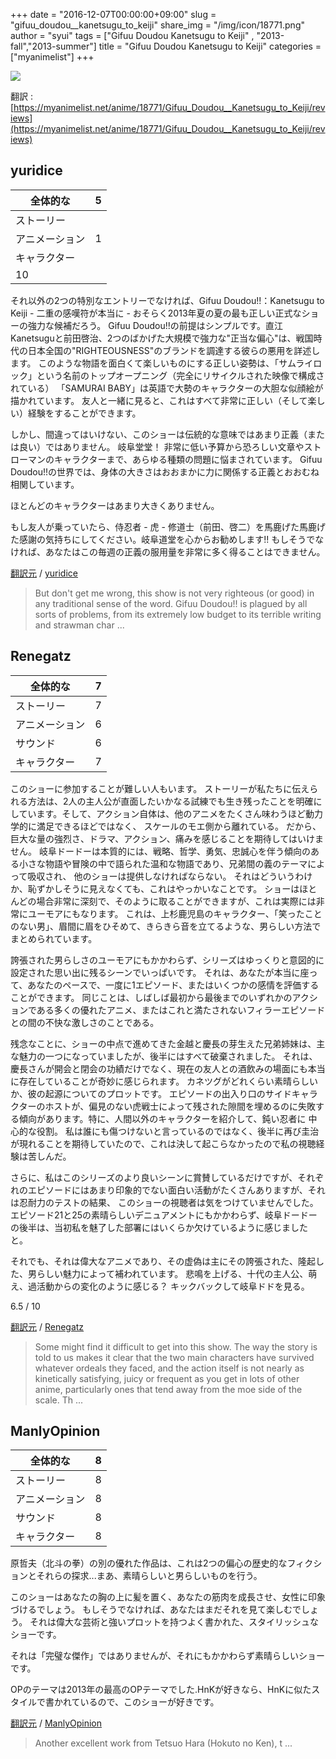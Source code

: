 +++
date = "2016-12-07T00:00:00+09:00"
slug = "gifuu_doudou__kanetsugu_to_keiji"
share_img = "/img/icon/18771.png"
author = "syui"
tags = ["Gifuu Doudou Kanetsugu to Keiji" , "2013-fall","2013-summer"]
title = "Gifuu Doudou Kanetsugu to Keiji"
categories = ["myanimelist"]
+++

![](https://myanimelist.cdn-dena.com/images/anime/5/51427.jpg)


<!--more-->

翻訳 : [https://myanimelist.net/anime/18771/Gifuu_Doudou__Kanetsugu_to_Keiji/reviews](https://myanimelist.net/anime/18771/Gifuu_Doudou__Kanetsugu_to_Keiji/reviews)


## yuridice



全体的な|  5
--- | ---
ストーリー|
アニメーション|  1
キャラクター|
|  10

それ以外の2つの特別なエントリーでなければ、Gifuu Doudou!!：Kanetsugu to Keiji  - 二重の感嘆符が本当に - おそらく2013年夏の夏の最も正しい正式なショーの強力な候補だろう。  Gifuu Doudou!!の前提はシンプルです。直江Kanetsuguと前田啓治、2つのばかげた大規模で強力な"正当な偏心"は、戦国時代の日本全国の"RIGHTEOUSNESS"のブランドを調達する彼らの悪用を詳述します。 このような物語を面白くて楽しいものにする正しい姿勢は、「サムライロック」という名前のトップオープニング（完全にリサイクルされた映像で構成されている）  「SAMURAI BABY」は英語で大勢のキャラクターの大胆な似顔絵が描かれています。 友人と一緒に見ると、これはすべて非常に正しい（そして楽しい）経験をすることができます。

しかし、間違ってはいけない、このショーは伝統的な意味ではあまり正義（または良い）ではありません。 岐阜堂堂！ 非常に低い予算から恐ろしい文章やストローマンのキャラクターまで、あらゆる種類の問題に悩まされています。  Gifuu Doudou!!の世界では、身体の大きさはおおまかに力に関係する正義とおおむね相関しています。

ほとんどのキャラクターはあまり大きくありません。



もし友人が乗っていたら、侍忍者 - 虎 - 修道士（前田、啓二）を馬鹿げた馬鹿げた感謝の気持ちにしてください。岐阜道堂を心からお勧めします!! もしそうでなければ、あなたはこの毎週の正義の服用量を非常に多く得ることはできません。

[翻訳元](https://myanimelist.net/reviews.php?id=109809) / [yuridice](https://myanimelist.net/profile/yuridice/reviews)


>   But don't get me wrong, this show is not very righteous (or good) in any traditional sense of the word. Gifuu Doudou!! is plagued by all sorts of problems, from its extremely low budget to its terrible writing and strawman char ...

## Renegatz



全体的な|  7
--- | ---
ストーリー|  7
アニメーション|  6
サウンド|  6
キャラクター|  7

このショーに参加することが難しい人もいます。 ストーリーが私たちに伝えられる方法は、2人の主人公が直面したいかなる試練でも生き残ったことを明確にしています。そして、アクション自体は、他のアニメをたくさん味わうほど動力学的に満足できるほどではなく、 スケールのモエ側から離れている。 だから、巨大な量の強烈さ、ドラマ、アクション、痛みを感じることを期待してはいけません。 岐阜ドードーは本質的には、戦略、哲学、勇気、忠誠心を伴う傾向のある小さな物語や冒険の中で語られた温和な物語であり、兄弟間の義のテーマによって吸収され、 他のショーは提供しなければならない。 それはどういうわけか、恥ずかしそうに見えなくても、これはやっかいなことです。 ショーはほとんどの場合非常に深刻で、そのように取ることができますが、これは実際には非常にユーモアにもなります。 これは、上杉鹿児島のキャラクター、「笑ったことのない男」、眉間に眉をひそめて、きらきら音を立てるような、男らしい方法でまとめられています。

誇張された男らしさのユーモアにもかかわらず、シリーズはゆっくりと意図的に設定された思い出に残るシーンでいっぱいです。 それは、あなたが本当に座って、あなたのペースで、一度に1エピソード、またはいくつかの感情を評価することができます。 同じことは、しばしば最初から最後までのいずれかのアクションである多くの優れたアニメ、またはこれと満たされないフィラーエピソードとの間の不快な激しさのことである。

残念なことに、ショーの中点で進めてきた金越と慶長の芽生えた兄弟姉妹は、主な魅力の一つになっていましたが、後半にはすべて破棄されました。 それは、慶長さんが開会と閉会の功績だけでなく、現在の友人との酒飲みの場面にも本当に存在していることが奇妙に感じられます。 カネツグがどれくらい素晴らしいか、彼の起源についてのプロットです。 エピソードの出入り口のサイドキャラクターのホストが、偏見のない虎戦士によって残された隙間を埋めるのに失敗する傾向があります。特に、人間以外のキャラクターを紹介して、鈍い忍者に 中心的な役割。 私は誰にも傷つけないと言っているのではなく、後半に再び圭治が現れることを期待していたので、これは決して起こらなかったので私の視聴経験は苦しんだ。

さらに、私はこのシリーズのより良いシーンに賞賛しているだけですが、それぞれのエピソードにはあまり印象的でない面白い活動がたくさんありますが、それは忍耐力のテストの結果、 このショーの視聴者は気をつけていませんでした。 エピソード21と25の素晴らしいデニュアメントにもかかわらず、岐阜ドードーの後半は、当初私を魅了した部署にはいくらか欠けているように感じました と。

それでも、それは偉大なアニメであり、その虚偽は主にその誇張された、隆起した、男らしい魅力によって補われています。 悲鳴を上げる、十代の主人公、萌え、過活動からの変化のように感じる？ キックバックして岐阜ドドを見る。

6.5 / 10

[翻訳元](https://myanimelist.net/reviews.php?id=183441) / [Renegatz](https://myanimelist.net/profile/Renegatz/reviews)


> Some might find it difficult to get into this show. The way the story is told to us makes it clear that the two main characters have survived whatever ordeals they faced, and the action itself is not nearly as kinetically satisfying, juicy or frequent as you get in lots of other anime, particularly ones that tend away from the moe side of the scale. Th ...

## ManlyOpinion



全体的な|  8
--- | ---
ストーリー|  8
アニメーション|  8
サウンド|  8
キャラクター|  8

原哲夫（北斗の拳）の別の優れた作品は、これは2つの偏心の歴史的なフィクションとそれらの探求...まあ、素晴らしいと男らしいものを行う。

このショーはあなたの胸の上に髪を置く、あなたの筋肉を成長させ、女性に印象づけるでしょう。 もしそうでなければ、あなたはまだそれを見て楽しむでしょう。 それは偉大な芸術と強いプロットを持つよく書かれた、スタイリッシュなショーです。

それは「完璧な傑作」ではありませんが、それにもかかわらず素晴らしいショーです。

OPのテーマは2013年の最高のOPテーマでした.HnKが好きなら、HnKに似たスタイルで書かれているので、このショーが好きです。

[翻訳元](https://myanimelist.net/reviews.php?id=133631) / [ManlyOpinion](https://myanimelist.net/profile/ManlyOpinion/reviews)


> Another excellent work from Tetsuo Hara (Hokuto no Ken), t ...

